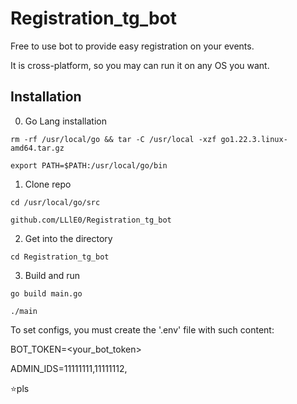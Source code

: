 # Registration_tg_bot

Free to use bot to provide easy registration on your events.

It is cross-platform, so you may can run it on any OS you want.

<!--Installation-->
## Installation

0. Go Lang installation
   
 ```rm -rf /usr/local/go && tar -C /usr/local -xzf go1.22.3.linux-amd64.tar.gz```
 
 ```export PATH=$PATH:/usr/local/go/bin```

1. Clone repo

```cd /usr/local/go/src```

```github.com/LLlE0/Registration_tg_bot```

2. Get into the directory

```cd Registration_tg_bot```

3. Build and run

```go build main.go```

```./main```

To set configs, you must create the '.env' file with such content:


BOT_TOKEN=<your_bot_token>

ADMIN_IDS=11111111,11111112,<etc>

⭐pls

